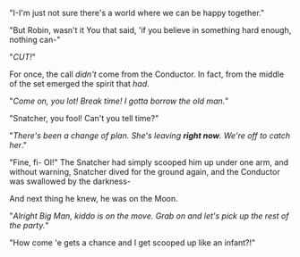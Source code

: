 "I-I'm just not sure there's a world where we can be happy together."

"But Robin, wasn't it You that said, 'if you believe in something hard enough, nothing can-"

"*CUT!*"

For once, the call *didn't* come from the Conductor. In fact, from the middle of the set emerged the spirit that *had*.

"*Come on, you lot! Break time! I gotta borrow the old man.*"

"Snatcher, you fool! Can't you tell time?"

"*There's been a change of plan. She's leaving **right now**. We're off to catch her*."

"Fine, fi- OI!" The Snatcher had simply scooped him up under one arm, and without warning, Snatcher dived for the ground again, and the Conductor was swallowed by the darkness-

And next thing he knew, he was on the Moon.

"*Alright Big Man, kiddo is on the move. Grab on and let's pick up the rest of the party.*"

"How come 'e gets a chance and I get scooped up like an infant?!" 
